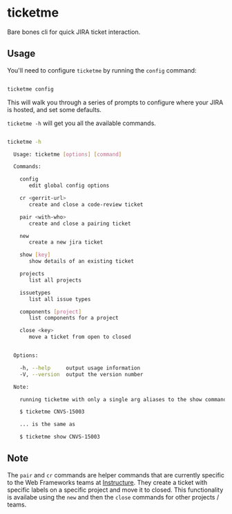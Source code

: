 # ticketme

Bare bones cli for quick JIRA ticket interaction.

## Usage

You'll need to configure `ticketme` by running the `config` command:

``` bash

ticketme config

```

This will walk you through a series of prompts to configure where your JIRA is
hosted, and set some defaults.


`ticketme -h` will get you all the available commands.

``` bash

ticketme -h

  Usage: ticketme [options] [command]

  Commands:

    config
       edit global config options

    cr <gerrit-url>
       create and close a code-review ticket

    pair <with-who>
       create and close a pairing ticket

    new
       create a new jira ticket

    show [key]
       show details of an existing ticket

    projects
       list all projects

    issuetypes
       list all issue types

    components [project]
       list components for a project

    close <key>
       move a ticket from open to closed


  Options:

    -h, --help     output usage information
    -V, --version  output the version number

  Note:

    running ticketme with only a single arg aliases to the show command, for example:

    $ ticketme CNVS-15003

    ... is the same as

    $ ticketme show CNVS-15003

```

## Note

The `pair` and `cr` commands are helper commands that are currently specific to
the Web Frameworks teams at [Instructure](http://www.instructure.com/). They
create a ticket with specific labels on a specific project and move it to
closed. This functionality is availabe using the `new` and then the `close`
commands for other projects / teams.
